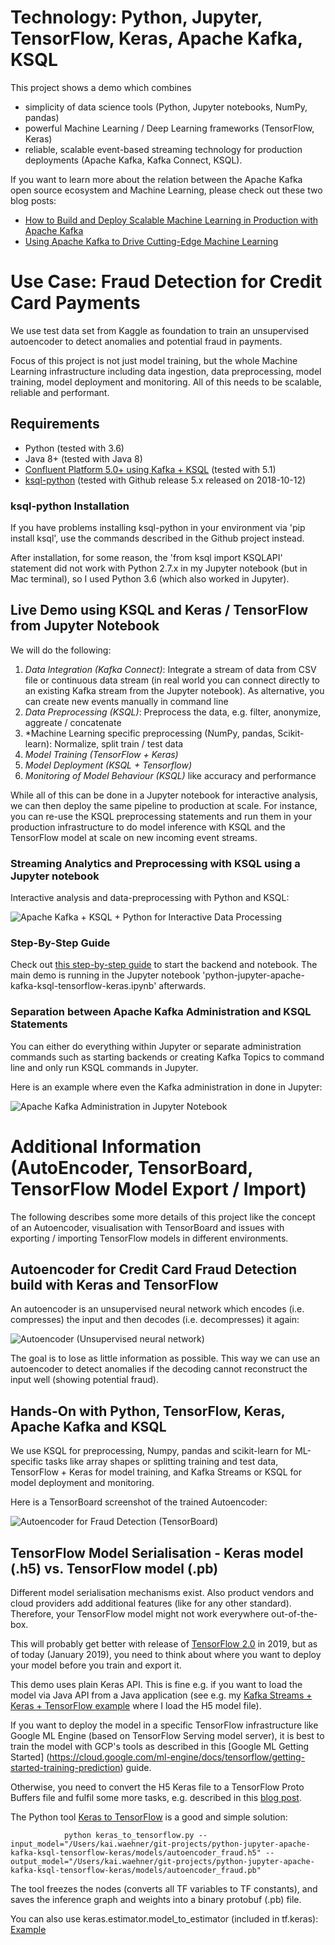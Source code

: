 # Technology: Python, Jupyter, TensorFlow, Keras, Apache Kafka, KSQL 

This project shows a demo which combines

- simplicity of data science tools (Python, Jupyter notebooks, NumPy, pandas)
- powerful Machine Learning / Deep Learning frameworks (TensorFlow, Keras)
- reliable, scalable event-based streaming technology for production deployments (Apache Kafka, Kafka Connect, KSQL).

If you want to learn more about the relation between the Apache Kafka open source ecosystem and Machine Learning, please check out these two blog posts:

- [How to Build and Deploy Scalable Machine Learning in Production with Apache Kafka](https://www.confluent.io/blog/build-deploy-scalable-machine-learning-production-apache-kafka/)
- [Using Apache Kafka to Drive Cutting-Edge Machine Learning](https://www.confluent.io/blog/using-apache-kafka-drive-cutting-edge-machine-learning)

# Use Case: Fraud Detection for Credit Card Payments

We use test data set from Kaggle as foundation to train an unsupervised autoencoder to detect anomalies and potential fraud in payments. 

Focus of this project is not just model training, but the whole Machine Learning infrastructure including data ingestion, data preprocessing, model training, model deployment and monitoring. All of this needs to be scalable, reliable and performant.

## Requirements

- Python (tested with 3.6)
- Java 8+ (tested with Java 8)
- [Confluent Platform 5.0+ using Kafka + KSQL](https://www.confluent.io/download/) (tested with 5.1)
- [ksql-python](https://github.com/bryanyang0528/ksql-python) (tested with Github release 5.x released on 2018-10-12)

### ksql-python Installation

If you have problems installing ksql-python in your environment via 'pip install ksql', use the commands described in the Github project instead. 

After installation, for some reason, the 'from ksql import KSQLAPI' statement did not work with Python 2.7.x in my Jupyter notebook (but in Mac terminal), so I used Python 3.6 (which also worked in Jupyter).

## Live Demo using KSQL and Keras / TensorFlow from Jupyter Notebook

We will do the following:

1) *Data Integration (Kafka Connect)*: Integrate a stream of data from CSV file or continuous data stream (in real world you can connect directly to an existing Kafka stream from the Jupyter notebook). As alternative, you can create new events manually in command line
2) *Data Preprocessing (KSQL)*: Preprocess the data, e.g. filter, anonymize, aggreate / concatenate
3) *Machine Learning specific preprocessing (NumPy, pandas, Scikit-learn): Normalize, split train / test data
4) *Model Training (TensorFlow + Keras)*
5) *Model Deployment (KSQL + Tensorflow)*
6) *Monitoring of Model Behaviour (KSQL)* like accuracy and performance 

While all of this can be done in a Jupyter notebook for interactive analysis, we can then deploy the same pipeline to production at scale. For instance, you can re-use the KSQL preprocessing statements and run them in your production infrastructure to do model inference with KSQL and the TensorFlow model at scale on new incoming event streams.

### Streaming Analytics and Preprocessing with KSQL using a Jupyter notebook

Interactive analysis and data-preprocessing with Python and KSQL:

![Apache Kafka + KSQL + Python for Interactive Data Processing](pictures/Apache_Kafka_KSQL_Python_Jupyter_Notebook.png)

### Step-By-Step Guide

Check out [this step-by-step guide](https://github.com/kaiwaehner/python-jupyter-apache-kafka-ksql-tensorflow-keras/blob/master/live-demo___python-jupyter-apache-kafka-ksql-tensorflow-keras.adoc) to start the backend and notebook. The main demo is running in the Jupyter notebook 'python-jupyter-apache-kafka-ksql-tensorflow-keras.ipynb' afterwards.

### Separation between Apache Kafka Administration and KSQL Statements

You can either do everything within Jupyter or separate administration commands such as starting backends or creating Kafka Topics to command line and only run KSQL commands in Jupyter. 

Here is an example where even the Kafka administration in done in Jupyter:

![Apache Kafka Administration in Jupyter Notebook](pictures/Jupyter_Start_Kafka_KSQL.png)

# Additional Information (AutoEncoder, TensorBoard, TensorFlow Model Export / Import)

The following describes some more details of this project like the concept of an Autoencoder, visualisation with TensorBoard and issues with exporting / importing TensorFlow models in different environments.

## Autoencoder for Credit Card Fraud Detection build with Keras and TensorFlow

An autoencoder is an unsupervised neural network which encodes (i.e. compresses) the input and then decodes (i.e. decompresses) it again:

![Autoencoder (Unsupervised neural network)](pictures/AutoEncoder.png)

The goal is to lose as little information as possible. This way we can use an autoencoder to detect anomalies if the decoding cannot reconstruct the input well (showing potential fraud).  

## Hands-On with Python, TensorFlow, Keras, Apache Kafka and KSQL

We use KSQL for preprocessing, Numpy, pandas and scikit-learn for ML-specific tasks like array shapes or splitting training and test data, TensorFlow + Keras for model training, and Kafka Streams or KSQL for model deployment and monitoring.

Here is a TensorBoard screenshot of the trained Autoencoder:

![Autoencoder for Fraud Detection (TensorBoard)](pictures/Keras_TesnsorFlow_Autoencoder_Fraud_Detection_TensorBoard.png)

## TensorFlow Model Serialisation - Keras model (.h5) vs. TensorFlow model (.pb)

Different model serialisation mechanisms exist. Also product vendors and cloud providers add additional features (like for any other standard). Therefore, your TensorFlow model might not work everywhere out-of-the-box. 

This will probably get better with release of [TensorFlow 2.0](https://medium.com/tensorflow/standardizing-on-keras-guidance-on-high-level-apis-in-tensorflow-2-0-bad2b04c819a) in 2019, but as of today (January 2019), you need to think about where you want to deploy your model before you train and export it.

This demo uses plain Keras API. This is fine e.g. if you want to load the model via Java API from a Java application (see e.g. my [Kafka Streams + Keras + TensorFlow example](https://github.com/kaiwaehner/kafka-streams-machine-learning-examples/blob/master/src/test/java/com/github/megachucky/kafka/streams/machinelearning/test/Kafka_Streams_TensorFlow_Keras_Example_IntegrationTest.java) where I load the H5 model file). 

If you want to deploy the model in a specific TensorFlow infrastructure like Google ML Engine (based on TensorFlow Serving model server), it is best to train the model with GCP's tools as described in this [Google ML Getting Started] (https://cloud.google.com/ml-engine/docs/tensorflow/getting-started-training-prediction) guide.

Otherwise, you need to convert the H5 Keras file to a TensorFlow Proto Buffers file and fulfil some more tasks, e.g. described in this [blog post](https://medium.com/google-cloud/serve-keras-models-using-google-cloud-machine-learning-services-910912238bf6).

The Python tool [Keras to TensorFlow](https://github.com/amir-abdi/keras_to_tensorflow) is a good and simple solution:

                python keras_to_tensorflow.py --input_model="/Users/kai.waehner/git-projects/python-jupyter-apache-kafka-ksql-tensorflow-keras/models/autoencoder_fraud.h5" --output_model="/Users/kai.waehner/git-projects/python-jupyter-apache-kafka-ksql-tensorflow-keras/models/autoencoder_fraud.pb"

The tool freezes the nodes (converts all TF variables to TF constants), and saves the inference graph and weights into a binary protobuf (.pb) file.

You can also use keras.estimator.model_to_estimator (included in tf.keras): [Example](https://www.kaggle.com/yufengg/emnist-gpu-keras-to-tf)
